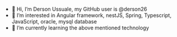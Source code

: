 - 👋 Hi, I’m Derson Ussuale, my GitHub user is @derson26
- 👀 I’m interested in Angular framework, nestJS, Spring, Typescript, JavaScript, oracle, mysql database
- 🌱 I’m currently learning the above mentioned technology
<!---
derson26/derson26 is a ✨ special ✨ repository because its `README.md` (this file) appears on your GitHub profile.
You can click the Preview link to take a look at your changes.
--->
